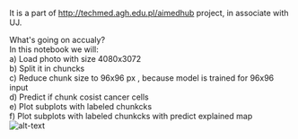 It is a part of http://techmed.agh.edu.pl/aimedhub project, in associate with UJ.

What's going on accualy?  <br/>
In this notebook we will:<br/>
a) Load photo with size 4080x3072<br/>
b) Split it in chuncks<br/>
c) Reduce chunk size to 96x96 px , because model is trained for 96x96 input<br/>
d) Predict if chunk cosist cancer cells<br/>
e) Plot subplots with labeled chunkcks<br/>
f) Plot subplots with labeled chunkcks with predict explained map<br/>
![alt-text](http://chemmaks.pl/NormalnePredykcja.png)
